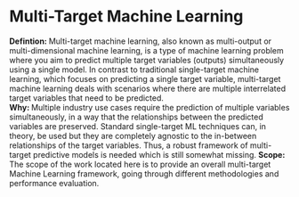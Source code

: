 # Multi-Target Machine Learning
<b>Defintion: </b>Multi-target machine learning, also known as multi-output or multi-dimensional machine learning, is a type of machine learning problem where you aim to predict multiple target variables (outputs) simultaneously using a single model. In contrast to traditional single-target machine learning, which focuses on predicting a single target variable, multi-target machine learning deals with scenarios where there are multiple interrelated target variables that need to be predicted.<br>
<b>Why: </b>Multiple industry use cases require the prediction of multiple variables simultaneously, in a way that the relationships between the predicted variables are preserved. Standard single-target ML techniques can, in theory, be used but they are completely agnostic to the in-between relationships of the target variables. Thus, a robust framework of multi-target predictive models is needed which is still somewhat missing.</b><be><be>
<b>Scope: </b>The scope of the work located here is to provide an overall multi-target Machine Learning framework, going through different methodologies and performance evaluation.</b><br>
